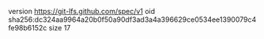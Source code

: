version https://git-lfs.github.com/spec/v1
oid sha256:dc324aa9964a20b0f50a90df3ad3a4a396629ce0534ee1390079c4fe98b6152c
size 17
